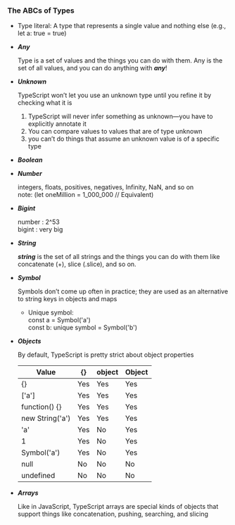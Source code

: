 ### The ABCs of Types

- Type literal:
  A type that represents a single value and nothing else (e.g., let a: true = true)

- **_Any_**

  Type is a set of values and the things you can do with them.
  Any is the set of all values, and you can do anything with **_any_**!

- **_Unknown_**

  TypeScript won’t let you use an unknown type until you refine it by checking what it is

  1. TypeScript will never infer something as unknown—you have to explicitly annotate it
  2. You can compare values to values that are of type unknown
  3. you can’t do things that assume an unknown value is of a specific type

- **_Boolean_**
- **_Number_**

  integers, floats, positives, negatives, Infinity, NaN, and so on  
  note: (let oneMillion = 1_000_000 // Equivalent)

- **_Bigint_**

  number : 2^53  
  bigint : very big

- **_String_**

  **_string_** is the set of all strings and the things you can do with them like concatenate (+), slice (.slice), and so on.

- **_Symbol_**

  Symbols don’t come up often in practice; they are used as an alternative to string keys in objects and maps

  - Unique symbol:  
    const a = Symbol('a')  
    const b: unique symbol = Symbol('b')

- **_Objects_**

  By default, TypeScript is pretty strict about object properties

  | Value           | {}  | object | Object |
  | --------------- | --- | ------ | ------ |
  | {}              | Yes | Yes    | Yes    |
  | ['a']           | Yes | Yes    | Yes    |
  | function() {}   | Yes | Yes    | Yes    |
  | new String('a') | Yes | Yes    | Yes    |
  | 'a'             | Yes | No     | Yes    |
  | 1               | Yes | No     | Yes    |
  | Symbol('a')     | Yes | No     | Yes    |
  | null            | No  | No     | No     |
  | undefined       | No  | No     | No     |

- **_Arrays_**

  Like in JavaScript, TypeScript arrays are special kinds of objects that support things like concatenation, pushing, searching, and slicing
